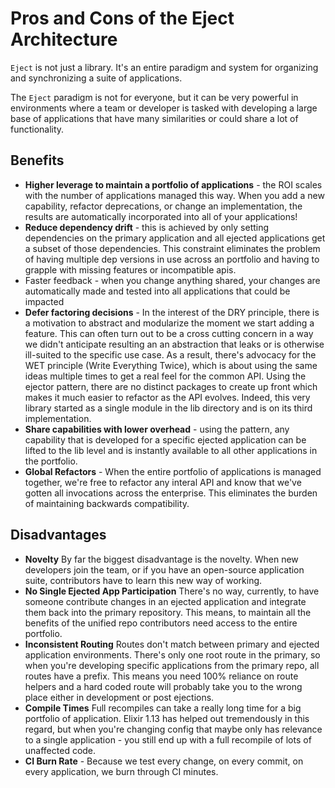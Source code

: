 # Pros and Cons of the Eject Architecture

`Eject` is not just a library. It's an entire paradigm and system for organizing
and synchronizing a suite of applications.

The `Eject` paradigm is not for everyone, but it can be very powerful in
environments where a team or developer is tasked with developing a large base
of applications that have many similarities or could share a lot of
functionality.

## Benefits

- **Higher leverage to maintain a portfolio of applications** - the ROI scales
  with the number of applications managed this way. When you add a new
  capability, refactor deprecations, or change an implementation, the results
  are automatically incorporated into all of your applications!
- **Reduce dependency drift** - this is achieved by only setting dependencies
  on the primary application and all ejected applications get a subset of those
  dependencies. This constraint eliminates the problem of having multiple dep
  versions in use across an portfolio and having to grapple with missing
  features or incompatible apis.
- Faster feedback - when you change anything shared, your changes are
  automatically made and tested into all applications that could be impacted
- **Defer factoring decisions** - In the interest of the DRY principle, there
  is a motivation to abstract and modularize the moment we start adding a
  feature. This can often turn out to be a cross cutting concern in a way we
  didn't anticipate resulting an an abstraction that leaks or is otherwise
  ill-suited to the specific use case. As a result, there's advocacy for the
  WET principle (Write Everything Twice), which is about using the same ideas
  multiple times to get a real feel for the common API. Using the ejector
  pattern, there are no distinct packages to create up front which makes it
  much easier to refactor as the API evolves. Indeed, this very library started
  as a single module in the lib directory and is on its third implementation.
- **Share capabilities with lower overhead** - using the pattern, any
  capability that is developed for a specific ejected application can be lifted
  to the lib level and is instantly available to all other applications in the
  portfolio.
- **Global Refactors** - When the entire portfolio of applications is managed
  together, we're free to refactor any interal API and know that we've gotten
  all invocations across the enterprise. This eliminates the burden of
  maintaining backwards compatibility.

## Disadvantages

- **Novelty** By far the biggest disadvantage is the novelty. When new
  developers join the team, or if you have an open-source application suite,
  contributors have to learn this new way of working.
- **No Single Ejected App Participation** There's no way, currently, to have
  someone contribute changes in an ejected application and integrate them back
  into the primary repository. This means, to maintain all the benefits of the
  unified repo contributors need access to the entire portfolio.
- **Inconsistent Routing** Routes don't match between primary and ejected
  application environments. There's only one root route in the primary, so when
  you're developing specific applications from the primary repo, all routes
  have a prefix. This means you need 100% reliance on route helpers and a hard
  coded route will probably take you to the wrong place either in development
  or post ejections.
- **Compile Times** Full recompiles can take a really long time for a big
  portfolio of application. Elixir 1.13 has helped out tremendously in this
  regard, but when you're changing config that maybe only has relevance to a
  single application - you still end up with a full recompile of lots of
  unaffected code.
- **CI Burn Rate** - Because we test every change, on every commit, on every
  application, we burn through CI minutes.
